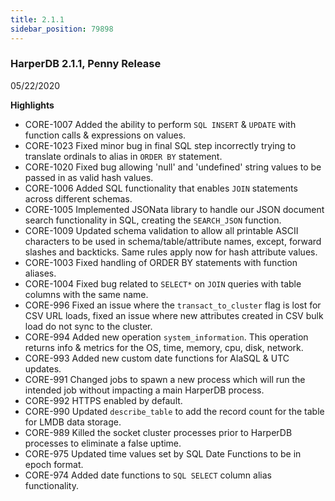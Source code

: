 ```yaml
---
title: 2.1.1
sidebar_position: 79898
---
```


### HarperDB 2.1.1, Penny Release

05/22/2020

**Highlights**

- CORE-1007 Added the ability to perform `SQL INSERT` & `UPDATE` with function calls & expressions on values.
- CORE-1023 Fixed minor bug in final SQL step incorrectly trying to translate ordinals to alias in `ORDER BY` statement.
- CORE-1020 Fixed bug allowing 'null' and 'undefined' string values to be passed in as valid hash values.
- CORE-1006 Added SQL functionality that enables `JOIN` statements across different schemas.
- CORE-1005 Implemented JSONata library to handle our JSON document search functionality in SQL, creating the `SEARCH_JSON` function.
- CORE-1009 Updated schema validation to allow all printable ASCII characters to be used in schema/table/attribute names, except, forward slashes and backticks. Same rules apply now for hash attribute values.
- CORE-1003 Fixed handling of ORDER BY statements with function aliases.
- CORE-1004 Fixed bug related to `SELECT*` on `JOIN` queries with table columns with the same name.
- CORE-996 Fixed an issue where the `transact_to_cluster` flag is lost for CSV URL loads, fixed an issue where new attributes created in CSV bulk load do not sync to the cluster.
- CORE-994 Added new operation `system_information`. This operation returns info & metrics for the OS, time, memory, cpu, disk, network.
- CORE-993 Added new custom date functions for AlaSQL & UTC updates.
- CORE-991 Changed jobs to spawn a new process which will run the intended job without impacting a main HarperDB process.
- CORE-992 HTTPS enabled by default.
- CORE-990 Updated `describe_table` to add the record count for the table for LMDB data storage.
- CORE-989 Killed the socket cluster processes prior to HarperDB processes to eliminate a false uptime.
- CORE-975 Updated time values set by SQL Date Functions to be in epoch format.
- CORE-974 Added date functions to `SQL SELECT` column alias functionality.
